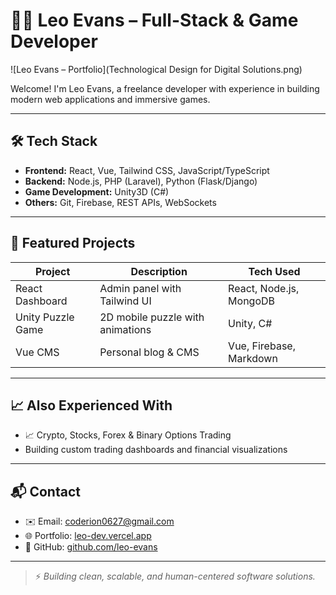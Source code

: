 # 👨‍💻 Leo Evans – Full-Stack & Game Developer

![Leo Evans – Portfolio](Technological Design for Digital Solutions.png)

Welcome! I'm Leo Evans, a freelance developer with experience in building modern web applications and immersive games.

---

## 🛠️ Tech Stack

- **Frontend:** React, Vue, Tailwind CSS, JavaScript/TypeScript
- **Backend:** Node.js, PHP (Laravel), Python (Flask/Django)
- **Game Development:** Unity3D (C#)
- **Others:** Git, Firebase, REST APIs, WebSockets

---

## 🚀 Featured Projects

| Project              | Description                        | Tech Used                    |
|----------------------|------------------------------------|------------------------------|
| React Dashboard      | Admin panel with Tailwind UI       | React, Node.js, MongoDB      |
| Unity Puzzle Game    | 2D mobile puzzle with animations   | Unity, C#                    |
| Vue CMS              | Personal blog & CMS                | Vue, Firebase, Markdown      |

---

## 📈 Also Experienced With

- 📈 Crypto, Stocks, Forex & Binary Options Trading
- Building custom trading dashboards and financial visualizations

---

## 📬 Contact

- ✉️ Email: coderion0627@gmail.com  
- 🌐 Portfolio: [leo-dev.vercel.app](https://leo-dev.vercel.app)  
- 🔗 GitHub: [github.com/leo-evans](https://github.com/leo-evans)

---

> ⚡ *Building clean, scalable, and human-centered software solutions.*
